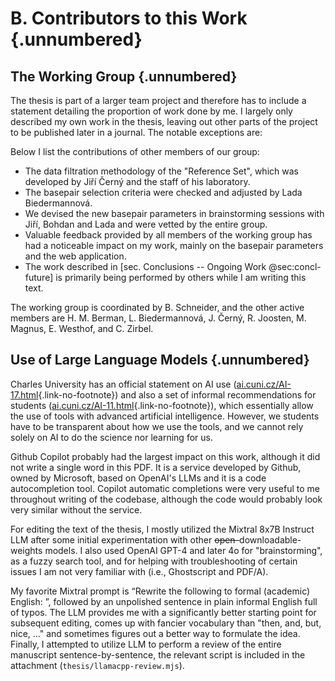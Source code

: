 # B. Contributors to this Work {.unnumbered}

<!-- Contributors to this work -->

## The Working Group {.unnumbered}

The thesis is part of a larger team project and therefore has to include a statement detailing the proportion of work done by me.
I largely only described my own work in the thesis, leaving out other parts of the project to be published later in a journal.
The notable exceptions are:

Below I list the contributions of other members of our group:

* The data filtration methodology of the "Reference Set", which was developed by Jiří Černý and the staff of his laboratory.
* The basepair selection criteria were checked and adjusted by Lada Biedermannová.
* We devised the new basepair parameters in brainstorming sessions with Jiří, Bohdan and Lada and were vetted by the entire group.
* Valuable feedback provided by all members of the working group has had a noticeable impact on my work, mainly on the basepair parameters and the web application.
* The work described in [sec. Conclusions -- Ongoing Work @sec:concl-future] is primarily being performed by others while I am writing this text.

The working group is coordinated by B. Schneider, and the other active members are H. M. Berman, L. Biedermannová, J. Černý, R. Joosten, M. Magnus, E. Westhof, and C. Zirbel.

## Use of Large Language Models {.unnumbered}

Charles University has an official statement on AI use ([ai.cuni.cz/AI-17.html](https://ai.cuni.cz/AI-17.html){.link-no-footnote}) and also a set of informal recommendations for students ([ai.cuni.cz/AI-11.html](https://ai.cuni.cz/AI-11.html){.link-no-footnote}), which essentially allow the use of tools with advanced artificial intelligence.
However, we students have to be transparent about how we use the tools, and we cannot rely solely on AI to do the science nor learning for us.

<!-- Before I
First I thought that it would be easier to just avoid using LLMs, avoid this discussion and avoid the potential debates if I or ChatGPT should get the degree.
Then I realized, I already have half of the software done, with Github Copilot enabled.
With the **Avoid** option greyed out, I might as well try all other models and maybe learn something from it. -->

Github Copilot probably had the largest impact on this work, although it did not write a single word in this PDF.
It is a service developed by Github, owned by Microsoft, based on OpenAI's LLMs and it is a code autocompletion tool.
Copilot automatic completions were very useful to me throughout writing of the codebase, although the code would probably look very similar without the service.

For editing the text of the thesis, I mostly utilized the Mixtral 8x7B Instruct LLM after some initial experimentation with other <del>open-</del>downloadable-weights models.
I also used OpenAI GPT-4 and later 4o for "brainstorming", as a fuzzy search tool, and for helping with troubleshooting of certain issues I am not very familiar with (i.e., Ghostscript and PDF/A).

My favorite Mixtral prompt is “Rewrite the following to formal (academic) English: ”, followed by an unpolished sentence in plain informal English full of typos.
The LLM provides me with a significantly better starting point for subsequent editing, comes up with fancier vocabulary than "then, and, but, nice, ..." and sometimes figures out a better way to formulate the idea.
Finally, I attempted to utilize LLM to perform a review of the entire manuscript sentence-by-sentence, the relevant script is included in the attachment (`thesis/llamacpp-review.mjs`).
<!-- It, however, did not work as well as I would hope; opening the thesis in MS Word yielded better results at a fraction of the computational cost. -->
